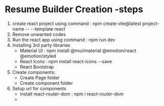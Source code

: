 # Resume Builder Creation -steps

1. create react project using command : npm create vite@latest project-name -- --template react
2. Remove unwanted codes
3. Run the react app using command : npm run dev
4. Installing 3rd party libraries
    - Material UI : npm install @mui/material @emotion/react @emotion/styled
    - React Icons : npm install react-icons --save
    - React Bootstrap
5. Create components:
    - Create Page folder
    - Create component folder 
6. Setup url for components
    - install react-router-dom : npm i react-router-dom
    - 